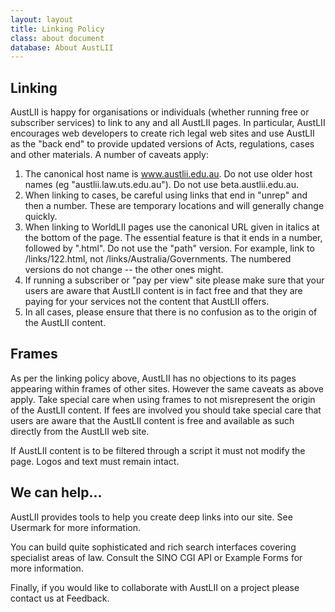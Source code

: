 ```yaml
---
layout: layout
title: Linking Policy
class: about document
database: About AustLII
---
```

## Linking

AustLII is happy for organisations or individuals (whether running free or subscriber services) to link to any and all AustLII pages. In particular, AustLII encourages web developers to create rich legal web sites and use AustLII as the "back end" to provide updated versions of Acts, regulations, cases and other materials. A number of caveats apply:

1. The canonical host name is www.austlii.edu.au. Do not use older host names (eg "austlii.law.uts.edu.au"). Do not use beta.austlii.edu.au.
2. When linking to cases, be careful using links that end in "unrep" and then a number. These are temporary locations and will generally change quickly.
3. When linking to WorldLII pages use the canonical URL given in italics at the bottom of the page. The essential feature is that it ends in a number, followed by ".html". Do not use the "path" version. For example, link to /links/122.html, not /links/Australia/Governments. The numbered versions do not change -- the other ones might.
4. If running a subscriber or "pay per view" site please make sure that your users are aware that AustLII content is in fact free and that they are paying for your services not the content that AustLII offers.
5. In all cases, please ensure that there is no confusion as to the origin of the AustLII content.

## Frames

As per the linking policy above, AustLII has no objections to its pages appearing within frames of other sites. However the same caveats as above apply. Take special care when using frames to not misrepresent the origin of the AustLII content. If fees are involved you should take special care that users are aware that the AustLII content is free and available as such directly from the AustLII web site.

If AustLII content is to be filtered through a script it must not modify the page. Logos and text must remain intact.

## We can help...

AustLII provides tools to help you create deep links into our site. See Usermark for more information.

You can build quite sophisticated and rich search interfaces covering specialist areas of law. Consult the SINO CGI API or Example Forms for more information.

Finally, if you would like to collaborate with AustLII on a project please contact us at Feedback.
